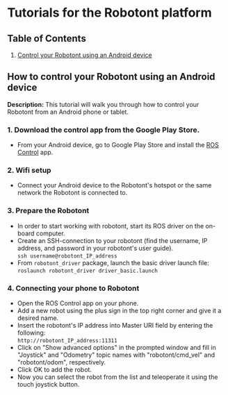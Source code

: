 # Tutorials for the Robotont platform

## Table of Contents
1. [Control your Robotont using an Android device](#how-to-control-your-robotont-using-an-android-device)

## How to control your Robotont using an Android device
**Description:** This tutorial will walk you through how to control your Robotont from an Android phone or tablet.

### 1. Download the control app from the Google Play Store. 
* From your Android device, go to Google Play Store and install the [ROS Control](https://play.google.com/store/apps/details?id=com.robotca.ControlApp&hl=en) app.
### 2. Wifi setup
* Connect your Android device to the Robotont's hotspot or the same network the Robotont is connected to.
### 3. Prepare the Robotont
* In order to start working with robotont, start its ROS driver on the on-board computer.
* Create an SSH-connection to your robotont (find the username, IP address, and password in your robotont's user guide). <br/>
``` ssh username@robotont_IP_address ```
* From `robotont_driver` package, launch the basic driver launch file:<br/>
``` roslaunch robotont_driver driver_basic.launch ```

### 4. Connecting your phone to Robotont
* Open the ROS Control app on your phone.
* Add a new robot using the plus sign in the top right corner and give it a desired name.
* Insert the robotont's IP address into Master URI field by entering the following:<br/>
``` http://robotont_IP_address:11311 ```
* Click on "Show advanced options" in the prompted window and fill in "Joystick" and "Odometry" topic names with "robotont/cmd_vel" and "robotont/odom", respectively.
* Click OK to add the robot.
* Now you can select the robot from the list and teleoperate it using the touch joystick button.
